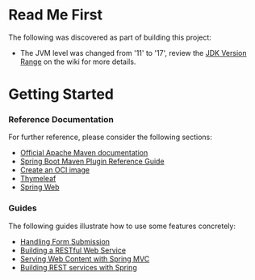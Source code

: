 # Read Me First

The following was discovered as part of building this project:

* The JVM level was changed from '11' to '17', review
  the [JDK Version Range](https://github.com/spring-projects/spring-framework/wiki/Spring-Framework-Versions#jdk-version-range)
  on the wiki for more details.

# Getting Started

### Reference Documentation

For further reference, please consider the following sections:

* [Official Apache Maven documentation](https://maven.apache.org/guides/index.html)
* [Spring Boot Maven Plugin Reference Guide](https://docs.spring.io/spring-boot/docs/3.1.4/maven-plugin/reference/html/)
* [Create an OCI image](https://docs.spring.io/spring-boot/docs/3.1.4/maven-plugin/reference/html/#build-image)
* [Thymeleaf](https://docs.spring.io/spring-boot/docs/3.1.4/reference/htmlsingle/index.html#web.servlet.spring-mvc.template-engines)
* [Spring Web](https://docs.spring.io/spring-boot/docs/3.1.4/reference/htmlsingle/index.html#web)

### Guides

The following guides illustrate how to use some features concretely:

* [Handling Form Submission](https://spring.io/guides/gs/handling-form-submission/)
* [Building a RESTful Web Service](https://spring.io/guides/gs/rest-service/)
* [Serving Web Content with Spring MVC](https://spring.io/guides/gs/serving-web-content/)
* [Building REST services with Spring](https://spring.io/guides/tutorials/rest/)

